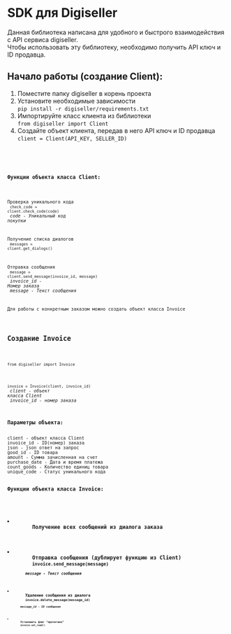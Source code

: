 <html>
<h1>SDK для <href='https://my.digiseller.com'>Digiseller</href></h1>
<p>Данная библиотека написана для удобного и быстрого взаимодействия с API сервиса digiseller.<br>
Чтобы использовать эту библиотеку, необходимо получить API ключ и ID продавца.</p>

<h2>Начало работы (создание Client):</h2>
<ol>
	<li>
		Поместите папку digiseller в корень проекта
	</li>
	<li>
		Установите необходимые зависимости<br>
		<code>pip install -r digiseller/requirements.txt</code>
	</li>
	<li>
		Импортируйте класс клиента из библиотеки<br>
		<code>from digiseller import Client</code>
	</li>
	<li>
		Создайте объект клиента, передав в него API ключ и ID продавца<br>
		<code>client = Client(API_KEY, SELLER_ID)<code>
	</li>
</ol>

<h3>Функции объекта класса Client:</h3>

Проверка уникального кода<br>
<code>check_code = client.check_code(code)</code><br>
<i>code - Уникальный код покупки</i>

Получение списка диалогов<br>
<code>messages = client.get_dialogs()</code>

Отправка сообщения<br>
<code>message = client.send_message(invoice_id, message)</code><br>
<i>invoice_id - Номер заказа<br>
message - Текст сообщения</i>

<p>Для работы с конкретным заказом можно создать объект класса Invoice<p>

<h2>Создание Invoice</h2>

<code>from digiseller import Invoice<br><br>

invoice = Invoice(client, invoice_id)</code><br>
<i>client - объект класса Client<br>
invoice_id - номер заказа</i><br>

<h3>Параметры объекта:</h3>
client - объект класса Client
invoice_id - ID(номер) заказа
json - json ответ на запрос
good_id - ID товара
amount - Сумма зачисленная на счет
purchase_date - Дата и время платежа
count_goods - Количество единиц товара
unique_code - Статус уникального кода

<h3>Функции объекта класса Invoice:<h3>
<oi>
	<li>
		Получение всех сообщений из диалога заказа
	</li>
	<li>
		Отправка сообщения (дублирует функцию из Client)
		<code>invoice.send_message(message)<code><br>
		<i>message - Текст сообщения</i> 
	</li>
	<li>
		Удаление сообщения из диалога
		<code>invoice.delete_message(message_id)<code><br>
		<i>message_id - ID сообщения</i> 
	</li>
	<li>
		Установить флаг "прочитано"
		<code>invoice.set_read()<code> 
	</li>